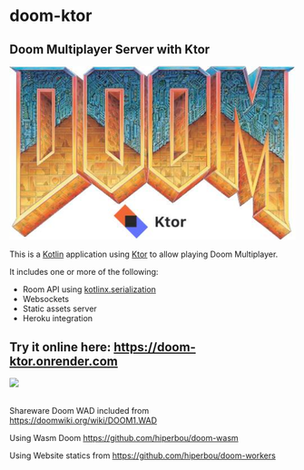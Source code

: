 # doom-ktor

## Doom Multiplayer Server with Ktor

![](https://github.com/hiperbou/doom-ktor/blob/master/src/main/resources/static/share.jpg)



This is a [Kotlin][0] application using [Ktor][1] to allow playing Doom Multiplayer.

It includes one or more of the following:

- Room API using [kotlinx.serialization][2]
- Websockets
- Static assets server
- Heroku integration


## Try it online here: https://doom-ktor.onrender.com


![](https://pbs.twimg.com/media/DuEOxFXXQAAOCeN.jpg)

##

Shareware Doom WAD included from https://doomwiki.org/wiki/DOOM1.WAD

Using Wasm Doom https://github.com/hiperbou/doom-wasm

Using Website statics from https://github.com/hiperbou/doom-workers


[0]: https://kotlinlang.org/
[1]: https://ktor.io/
[2]: https://github.com/Kotlin/kotlinx.serialization